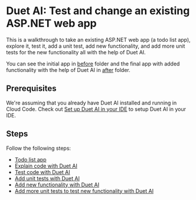 # Duet AI: Test and change an existing ASP.NET web app

This is a walkthrough to take an existing ASP.NET web app (a todo list app),
explore it, test it, add a unit test, add new functionality, and add more unit
tests for the new functionality all with the help of Duet AI.

You can see the initial app in [before](./before/) folder and the final app with
added functionality  with the help of Duet AI in [after](./after/) folder.

## Prerequisites

We're assuming that you already have Duet AI installed and running in Cloud
Code. Check out [Set up Duet AI in your
IDE](https://cloud.google.com/duet-ai/docs/discover/developers#ide) to setup
Duet AI in your IDE.

## Steps

Follow the following steps:

* [Todo list app](./docs/todo-list-app.md)
* [Explain code with Duet AI](./docs/explain-code.md)
* [Test code with Duet AI](./docs/test-code.md)
* [Add unit tests with Duet AI](./docs/add-unit-tests.md)
* [Add new functionality with Duet AI](./docs/add-new-functionality.md)
* [Add more unit tests to test new functionality with Duet AI](./docs/add-more-unit-tests.md)
